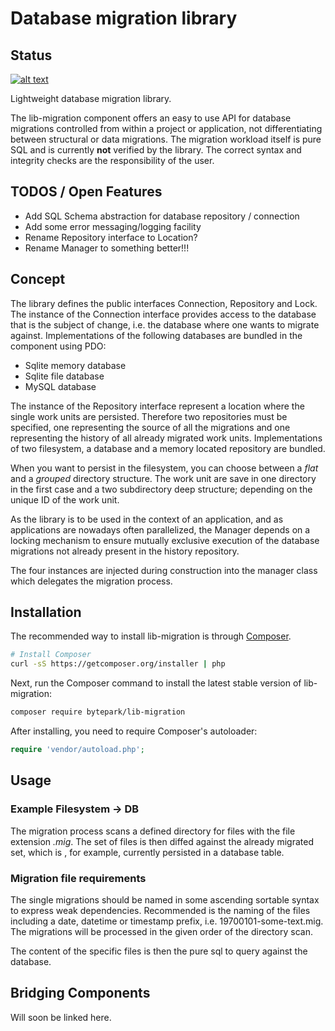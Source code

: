 # Database migration library

## Status
[![alt text][2]][1]

Lightweight database migration library.

The lib-migration component offers an easy to use API for database migrations 
controlled from within a project or application, not differentiating between 
structural or data migrations. The migration workload itself is pure SQL and is
currently __not__ verified by the library. The correct syntax and integrity 
checks are the responsibility of the user.

## TODOS / Open Features

- Add SQL Schema abstraction for database repository / connection
- Add some error messaging/logging facility
- Rename Repository interface to Location?
- Rename Manager to something better!!!

## Concept

The library defines the public interfaces Connection, Repository and Lock. The 
instance of the Connection interface provides access to the database that is the 
subject of change, i.e. the database where one wants to migrate against. 
Implementations of the following databases are bundled in the component using PDO:
 
* Sqlite memory database 
* Sqlite file database
* MySQL database

The instance of the Repository interface represent a location where the single work
units are persisted. Therefore two repositories must be specified, one representing
the source of all the migrations and one representing the history of all already
migrated work units. Implementations of two filesystem, a database and a memory 
located repository are bundled.

When you want to persist in the filesystem, you can choose between a _flat_ and a 
_grouped_ directory structure. The work unit are save in one directory in the first
case and a two subdirectory deep structure; depending on the unique ID of the work 
unit.

As the library is to be used in the context of an application, and as applications
are nowadays often parallelized, the Manager depends on a locking mechanism to 
ensure mutually exclusive execution of the database migrations not already present
in the history repository.

The four instances are injected during construction into the manager class which
delegates the migration process.

## Installation

The recommended way to install lib-migration is through
[Composer](http://getcomposer.org).

```bash
# Install Composer
curl -sS https://getcomposer.org/installer | php
```

Next, run the Composer command to install the latest stable version of lib-migration:

```bash
composer require bytepark/lib-migration
```

After installing, you need to require Composer's autoloader:

```php
require 'vendor/autoload.php';
```

## Usage

### Example Filesystem -> DB

The migration process scans a defined directory for files with the file extension
_.mig_. The set of files is then diffed against the already migrated set, which is
, for example, currently persisted in a database table.

### Migration file requirements

The single migrations should be named in some ascending sortable syntax to express
weak dependencies. Recommended is the naming of the files including a date, datetime
or timestamp prefix, i.e. 19700101-some-text.mig. The migrations will be processed
in the given order of the directory scan.

The content of the specific files is then the pure sql to query against the database.

## Bridging Components

Will soon be linked here.
 
[1]: https://travis-ci.org/bytepark/lib-migration
[2]: https://api.travis-ci.org/bytepark/lib-migration.svg (build status)